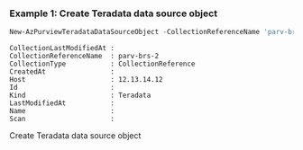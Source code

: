 ### Example 1: Create Teradata data source object
```powershell
New-AzPurviewTeradataDataSourceObject -CollectionReferenceName 'parv-brs-2' -CollectionType 'CollectionReference' -Host '12.13.14.12'
```

```output
CollectionLastModifiedAt :
CollectionReferenceName  : parv-brs-2
CollectionType           : CollectionReference
CreatedAt                :
Host                     : 12.13.14.12
Id                       :
Kind                     : Teradata
LastModifiedAt           :
Name                     :
Scan                     :
```

Create Teradata data source object

